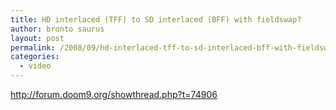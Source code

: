```yaml
---
title: HD interlaced (TFF) to SD interlaced (BFF) with fieldswap?
author: bronto saurus
layout: post
permalink: /2008/09/hd-interlaced-tff-to-sd-interlaced-bff-with-fieldswap/
categories:
  - video
---
```

<a href="http://forum.doom9.org/showthread.php?t=74906" target="_blank" >http://forum.doom9.org/showthread.php?t=74906</a>